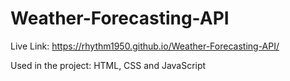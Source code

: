 # Weather-Forecasting-API
Live Link: https://rhythm1950.github.io/Weather-Forecasting-API/

Used in the project: HTML, CSS and JavaScript
